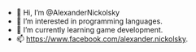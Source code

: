 - 👋 Hi, I’m @AlexanderNickolsky
- 👀 I’m interested in programming languages.
- 🌱 I’m currently learning game development.
- 📫 https://www.facebook.com/alexander.nickolsky.

